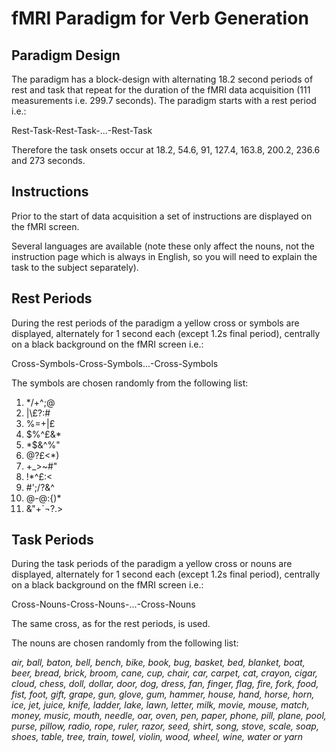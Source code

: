 # fMRI Paradigm for Verb Generation

## Paradigm Design
The paradigm has a block-design with alternating 18.2 second periods of rest and task that repeat for the duration of the fMRI data acquisition (111 measurements i.e. 299.7 seconds). The paradigm starts with a rest period i.e.:

Rest-Task-Rest-Task-...-Rest-Task

Therefore the task onsets occur at 18.2, 54.6, 91, 127.4, 163.8, 200.2, 236.6 and 273 seconds.

## Instructions
Prior to the start of data acquisition a set of instructions are displayed on the fMRI screen.

Several languages are available (note these only affect the nouns, not the instruction page which is always in English, so you will need to explain the task to the subject separately).


## Rest Periods
During the rest periods of the paradigm a yellow cross or symbols are displayed, alternately for 1 second each (except 1.2s final period), centrally on a black background on the fMRI screen i.e.:

Cross-Symbols-Cross-Symbols...-Cross-Symbols

The symbols are chosen randomly from the following list:

1. */+^;@
2. |\£?:#
3. %=+|£
4. $%^£&*
5. *$&^%"
6. @?£<*)
7. +_>~#"
8. !*^£:<
9. #';/?&^
10. @-@:{)*
11. &"+`¬?.>

## Task Periods
During the task periods of the paradigm a yellow cross or nouns are displayed, alternately for 1 second each (except 1.2s final period), centrally on a black background on the fMRI screen i.e.:

Cross-Nouns-Cross-Nouns-...-Cross-Nouns

The same cross, as for the rest periods, is used.

The nouns are chosen randomly from the following list:

*air, ball, baton, bell, bench, bike, book, bug, basket, bed, blanket, boat, beer, bread, brick, broom, cane, cup, chair, car, carpet, cat, crayon, cigar, cloud, chess, doll, dollar, door, dog, dress, fan, finger, flag, fire, fork, food, fist, foot, gift, grape, gun, glove, gum, hammer, house, hand, horse, horn, ice, jet, juice, knife, ladder, lake, lawn, letter, milk, movie, mouse, match, money, music, mouth, needle, oar, oven, pen, paper, phone, pill, plane, pool, purse, pillow, radio, rope, ruler, razor, seed, shirt, song, stove, scale, soap, shoes, table, tree, train, towel, violin, wood, wheel, wine, water or yarn*